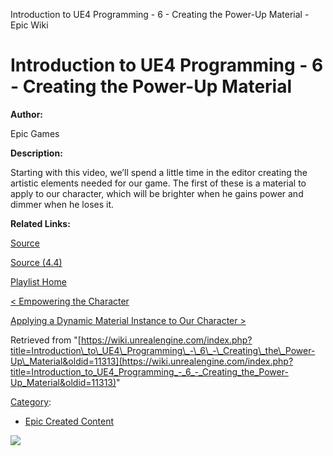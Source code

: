 Introduction to UE4 Programming - 6 - Creating the Power-Up Material - Epic Wiki                    

Introduction to UE4 Programming - 6 - Creating the Power-Up Material
====================================================================

  

**Author:**

Epic Games

**Description:**

Starting with this video, we’ll spend a little time in the editor creating the artistic elements needed for our game. The first of these is a material to apply to our character, which will be brighter when he gains power and dimmer when he loses it.

**Related Links:**

[Source](https://d26ilriwvtzlb.cloudfront.net/3/3c/Source.zip "Source.zip")

[Source (4.4)](https://d26ilriwvtzlb.cloudfront.net/8/85/Source_4_4.zip "Source 4 4.zip")

[Playlist Home](/Category:Epic_Video_Playlists "Category:Epic Video Playlists")

[< Empowering the Character](/Introduction_to_UE4_Programming_-_5_-_Empowering_the_Character "Introduction to UE4 Programming - 5 - Empowering the Character")

[Applying a Dynamic Material Instance to Our Character >](/Introduction_to_UE4_Programming_-_7_-_Applying_a_Dynamic_Material_Instance_to_Our_Character "Introduction to UE4 Programming - 7 - Applying a Dynamic Material Instance to Our Character")

Retrieved from "[https://wiki.unrealengine.com/index.php?title=Introduction\_to\_UE4\_Programming\_-\_6\_-\_Creating\_the\_Power-Up\_Material&oldid=11313](https://wiki.unrealengine.com/index.php?title=Introduction_to_UE4_Programming_-_6_-_Creating_the_Power-Up_Material&oldid=11313)"

[Category](/Special:Categories "Special:Categories"):

*   [Epic Created Content](/Category:Epic_Created_Content "Category:Epic Created Content")

  ![](https://tracking.unrealengine.com/track.png)